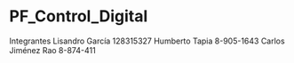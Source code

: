 # PF_Control_Digital

Integrantes
Lisandro García 128315327
Humberto Tapia 8-905-1643
Carlos Jiménez Rao 8-874-411
